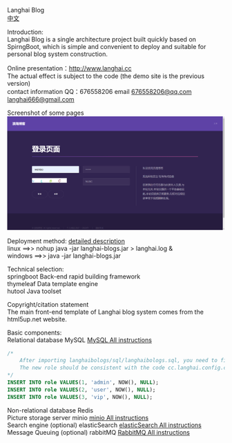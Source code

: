 Langhai Blog  
[中文](./README.md)  

Introduction:  
Langhai Blog is a single architecture project built quickly based on SpirngBoot, 
which is simple and convenient to deploy and suitable for personal blog system construction.

Online presentation：http://www.langhai.cc  
The actual effect is subject to the code (the demo site is the previous version)   
contact information QQ：676558206 email 676558206@qq.com langhai666@gmail.com

Screenshot of some pages  
![登录页面截图](./images/登录页面截图.png)

Deployment method:  [detailed description](https://langhai.cc/article/articleShow?id=38)  
linux ==>> nohup java -jar langhai-blogs.jar > langhai.log &  
windows ==>> java -jar langhai-blogs.jar

Technical selection:  
springboot Back-end rapid building framework   
thymeleaf Data template engine  
hutool Java toolset

Copyright/citation statement  
The main front-end template of Langhai blog system comes from the html5up.net website.  

Basic components:  
Relational database MySQL  [MySQL All instructions](http://www.langhai.cc/article/articleShow?id=53)

```sql
/* 
	After importing langhaibologs/sql/langhaibologs.sql, you need to fill in the default data.
	The new role should be consistent with the code cc.langhai.config.constant.RoleConstant
*/
INSERT INTO role VALUES(1, 'admin', NOW(), NULL);
INSERT INTO role VALUES(2, 'user', NOW(), NULL);
INSERT INTO role VALUES(3, 'vip', NOW(), NULL);

```

Non-relational database Redis  
Picture storage server minio  [minio All instructions](http://www.langhai.cc/article/articleShow?id=54)  
Search engine (optional) elasticSearch  [elasticSearch All instructions](http://www.langhai.cc/article/articleShow?id=55)  
Message Queuing (optional) rabbitMQ   <a href="https://langhai.cc/article/articleShow?id=33">RabbitMQ All instructions</a>